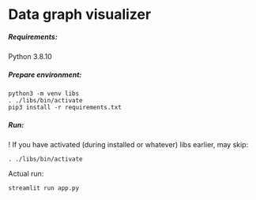 # Data graph visualizer 

##### Requirements:
Python 3.8.10

##### Prepare environment:

```
python3 -m venv libs
. ./libs/bin/activate
pip3 install -r requirements.txt
```

##### Run:
! If you have activated (during installed or whatever) libs earlier, may skip:
```
. ./libs/bin/activate
```
Actual run:
```
streamlit run app.py
```

